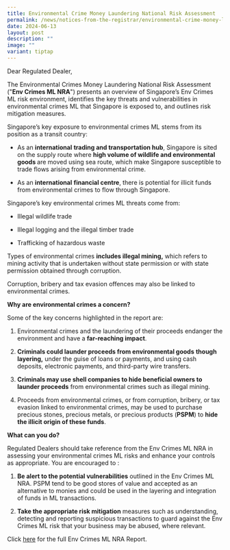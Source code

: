 ```yaml
---
title: Environmental Crime Money Laundering National Risk Assessment
permalink: /news/notices-from-the-registrar/environmental-crime-money-laundering-national-risk-assessment/
date: 2024-06-13
layout: post
description: ""
image: ""
variant: tiptap
---
```

<p>Dear Regulated Dealer,</p>
<p>The Environmental Crimes Money Laundering National Risk Assessment ("<strong>Env Crimes ML NRA</strong>")
presents an overview of Singapore’s Env Crimes ML risk environment, identifies
the key threats and vulnerabilities in environmental crimes ML that Singapore
is exposed to, and outlines risk mitigation measures.</p>
<p>Singapore’s key exposure to environmental crimes ML stems from its position
as a transit country:</p>
<ul data-tight="true" class="tight">
<li>
<p>As an <strong>international</strong>  <strong>trading and transportation hub</strong>,
Singapore is sited on the supply route where <strong>high volume of wildlife and environmental goods </strong>are
moved using sea route, which make Singapore susceptible to trade flows
arising from environmental crime.</p>
</li>
<li>
<p>As an <strong>international</strong>  <strong>financial centre</strong>,
there is potential for illicit funds from environmental crimes to flow
through Singapore.</p>
</li>
</ul>
<p></p>
<p>Singapore’s key environmental crimes ML threats come from:</p>
<ul data-tight="true" class="tight">
<li>
<p>Illegal wildlife trade</p>
</li>
<li>
<p>Illegal logging and the illegal timber trade</p>
</li>
<li>
<p>Trafficking of hazardous waste</p>
</li>
</ul>
<p>Types of environmental crimes&nbsp;<strong>includes illegal mining,</strong>&nbsp;which
refers to mining activity that is undertaken without state permission or
with state permission obtained through corruption.</p>
<p>Corruption, bribery and tax evasion offences may also be linked to environmental
crimes.</p>
<p><strong>Why are environmental crimes a concern?</strong>&nbsp;</p>
<p>Some of the key concerns highlighted in the report are:</p>
<ol data-tight="true" class="tight">
<li>
<p>Environmental crimes and the laundering of their proceeds endanger the
environment and have a <strong>far-reaching impact</strong>.</p>
</li>
<li>
<p><strong>Criminals could launder proceeds from environmental goods</strong>  <strong>though layering,</strong> under
the guise of loans or payments, and using cash deposits, electronic payments,
and third-party wire transfers.</p>
</li>
<li>
<p><strong>Criminals may use shell companies to hide beneficial owners to launder proceeds</strong> from
environmental crimes such as illegal mining.</p>
</li>
<li>
<p>Proceeds from environmental crimes, or from corruption, bribery, or tax
evasion linked to environmental crimes, may be used to purchase precious
stones, precious metals, or precious products (<strong>PSPM</strong>) to <strong>hide the illicit origin of these funds</strong>.</p>
</li>
</ol>
<p><strong>What can you do?</strong>
</p>
<p>Regulated Dealers should take reference from the Env Crimes ML NRA in
assessing your environmental crimes ML risks and enhance your controls
as appropriate. You are encouraged to :</p>
<ol data-tight="true" class="tight">
<li>
<p><strong>Be alert to the potential vulnerabilities</strong>&nbsp;outlined
in the Env Crimes ML NRA. PSPM tend to be good stores of value and accepted
as an alternative to monies and could be used in the layering and integration
of funds in ML transactions.</p>
</li>
<li>
<p><strong>Take the appropriate risk mitigation</strong>&nbsp;measures&nbsp;such
as&nbsp;understanding, detecting and reporting suspicious transactions
to guard against the Env Crimes ML risk that your business may be abused,
where relevant.</p>
</li>
</ol>
<p>Click <a href="/files/Env_Crimes_ML_NRA___Final.pdf" rel="noopener noreferrer nofollow" target="_blank">here</a> for
the full Env Crimes ML NRA Report.</p>
<p></p>